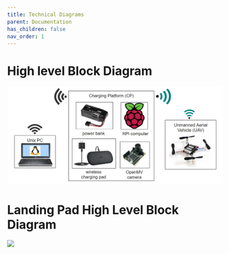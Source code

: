 ```yaml
---
title: Technical Diagrams
parent: Documentation
has_children: false
nav_order: 1
---
```


# High level Block Diagram
<img src="ARAV_highlevel_block.png" alt="Hight Level Block Diagram"/>

# Landing Pad High Level Block Diagram
<img src="https://docs.google.com/drawings/d/e/2PACX-1vSeghvn6hnLTorIGbGV8vB3EzDzUd7wGxC6f-0H_5ei4T60aPRJh2zPp4LsqnBYrBuxFvW8ZGxDNvYV/pub?w=960&amp;h=720">
